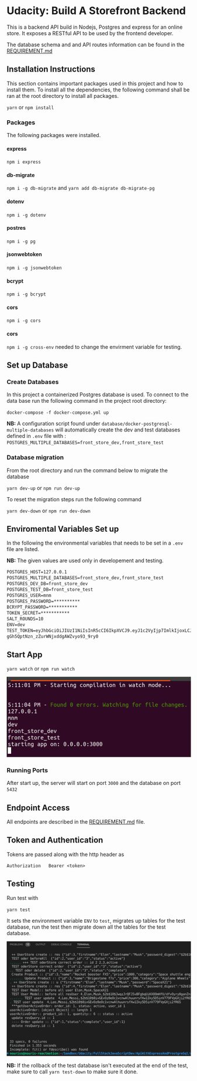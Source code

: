 # Udacity: Build A Storefront Backend

This is a backend API build in Nodejs, Postgres and express for an online store. It exposes a RESTful API to be used by the frontend developer. 

The database schema and and API routes information can be found in the [REQUIREMENT.md](REQUIREMENTS.md) 

## Installation Instructions
This section contains important packages used in this project and how to install them. To install all the dependencies, the following command shall be ran at the root directory to install all packages.

`yarn` or `npm install`

### Packages

The following packages were installed. 

####  express

`npm i express`

#### db-migrate

`npm i -g db-migrate`  and  `yarn add db-migrate db-migrate-pg`  

#### dotenv

`npm i -g dotenv`

#### postres

`npm i -g pg`

#### jsonwebtoken

`npm i -g jsonwebtoken`

#### bcrypt

`npm i -g bcrypt`

#### cors

`npm i -g cors`

#### cors

`npm i -g cross-env` needed to change the envirment variable for testing.


## Set up Database
### Create Databases

In this project a containerized Postgres database is used. To connect to the data base run the following 
command in the project root directory:

`docker-compose -f docker-compose.yml up`

**NB:**  A configuration script found under `database/docker-postgresql-multiple-databases` will automatically create 
the dev and test databases defined in `.env` file with : `POSTGRES_MULTIPLE_DATABASES=front_store_dev,front_store_test`

### Database migration
From the root directory and run the command below to migrate the database 

`yarn dev-up` or `npm run dev-up`

To reset the migration steps run the following command 

`yarn dev-down` or `npm run dev-down`


## Enviromental Variables Set up
In the following the environmental variables that needs to be set in a `.env` file are listed. 

**NB:** The given values are used only in developement and testing. 
```
POSTGRES_HOST=127.0.0.1
POSTGRES_MULTIPLE_DATABASES=front_store_dev,front_store_test
POSTGRES_DEV_DB=front_store_dev
POSTGRES_TEST_DB=front_store_test
POSTGRES_USER=mnm
POSTGRES_PASSWORD=**********
BCRYPT_PASSWORD=***********
TOKEN_SECRET=***********
SALT_ROUNDS=10
ENV=dev
TEST_TOKEN=eyJhbGciOiJIUzI1NiIsInR5cCI6IkpXVCJ9.eyJ1c2VyIjp7ImlkIjoxLCJmaXJzdG5hbWUiOiJ6YWluZWRpbiA3IiwibGFzdG5hbWUiOiJ6aWRhbmUgeml6b3UiLCJwYXNzd29yZF9kaWdlc3QiOiIkMmIkMTAkS0Q1eHR5QTd5V1hGLnFMeE1DSHBCT1MxZWlMWXBXalVlcGUzeVlNRC5PTkVMcTdwME5GVk8ifSwiaWF0IjoxNjc0NTI0MTU1fQ.9yVE7Xw-gGh5QptNzn_zZurWNjxddgAWZvyo93_9ry0
```


## Start App
`yarn watch` or `npm run watch`

!['server up '](docs/screenshots/server_up.png)

### Running Ports 
After start up, the server will start on port `3000` and the database on port `5432`

## Endpoint Access
All endpoints are described in the [REQUIREMENT.md](REQUIREMENTS.md) file. 

## Token and Authentication
Tokens are passed along with the http header as 
```
Authorization   Bearer <token>
```

## Testing
Run test with 

`yarn test`

It sets the environment variable `ENV` to `test`, migrates up tables for the test database, run the test then migrate down all the tables for the test database. 

!['test 1'](docs/screenshots/jasmine_test_output.png)

**NB:** If the rollback of the test database isn't executed at the end of the test, make sure to call `yarn test-down` to make sure it done.
 